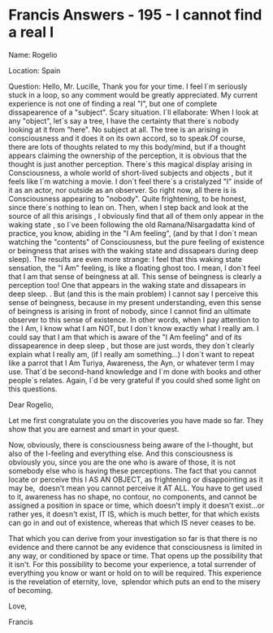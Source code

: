 # Francis Answers - 195 - I cannot find a real I

Name: Rogelio&nbsp;

Location: Spain&nbsp;

Question: Hello, Mr. Lucille, Thank you for your time. I feel I&acute;m seriously stuck in a loop, so any comment would be greatly appreciated. My current experience is not one of finding a real &quot;I&quot;, but one of complete dissapearence of a &quot;subject&quot;. Scary situation. I&acute;ll ellaborate: When I look at any &quot;object&quot;, let&acute;s say a tree, I have the certainty that there&acute;s nobody looking at it from &quot;here&quot;. No subject at all. The tree is an arising in consciousness and it does it on its own accord, so to speak.Of course, there are lots of thoughts related to my this body/mind, but if a thought appears claiming the ownership of the perception, it is obvious that the thought is just another perception. There&acute;s this magical display arising in Consciousness, a whole world of short-lived subjects and objects , but it feels like I&acute;m watching a movie. I don&acute;t feel there&acute;s a cristalyzed &quot;I&quot; inside of it as an actor, nor outside as an observer. So right now, all there is is Consciousness appearing to &quot;nobody&quot;. Quite frightening, to be honest, since there&acute;s nothing to lean on. Then, when I step back and look at the source of all this arisings , I obviously find that all of them only appear in the waking state , so I&acute;ve been following the old Ramana/Nisargadatta kind of practice, you know, abiding in the &quot;I Am feeling&quot;, (and by that I don&acute;t mean watching the &quot;contents&quot; of Consciousness, but the pure feeling of existence or beingness that arises with the waking state and dissapears during deep sleep). The results are even more strange: I feel that this waking state sensation, the &quot;I Am&quot; feeling, is like a floating ghost too. I mean, I don&acute;t feel that I am that sense of beingness at all. This sense of beingness is clearly a perception too! One that appears in the waking state and dissapears in deep sleep. . But (and this is the main problem) I cannot say I perceive this sense of beingness, because in my present understanding, even this sense of beingness is arising in front of nobody, since I cannot find an ultimate observer to this sense of existence. In other words, when I pay attention to the I Am, I know what I am NOT, but I don&acute;t know exactly what I really am. I could say that I am that which is aware of the &quot;I Am feeling&quot; and of its dissapearence in deep sleep , but those are just words, they don&acute;t clearly explain what I really am, (if I really am something...) I don&acute;t want to repeat like a parrot that I Am Turiya, Awareness, the Ayn, or whatever term I may use. That&acute;d be second-hand knowledge and I&acute;m done with books and other people&acute;s relates. Again, I&acute;d be very grateful if you could shed some light on this questions.

Dear Rogelio,

Let me&nbsp;first&nbsp;congratulate you on the discoveries you have made so far. They show that you are earnest and smart in your quest.

Now, obviously, there is consciousness being aware of the I-thought, but also of the I-feeling and everything else. And this consciousness is obviously you, since you are the one who is aware of those, it is not somebody else who is having these perceptions. The fact that you cannot locate or perceive this I AS AN OBJECT, as frightening or disappointing as it may be, &nbsp;doesn't mean you cannot perceive it AT ALL. You have to get used to it, awareness has no shape, no contour, no components, and cannot be assigned a position in space or time, which doesn't imply it doesn't exist...or rather yes, it doesn't exist, IT IS, which is much better, for that which exists can go in and out of existence, whereas that which IS never ceases to be.

That which you can derive from your investigation so far is that there is no evidence and there cannot be any evidence that consciousness is limited in any way, or conditioned by space or time. That opens up the possibility that it isn't. For this possibility to become your experience, a total surrender of everything you know or want or hold on to will be required. This experience is the revelation of&nbsp;eternity,&nbsp;love, &nbsp;splendor which puts an end to the misery of becoming.

Love,

Francis

